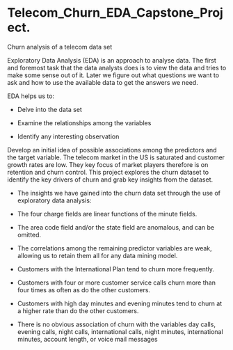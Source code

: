 # Telecom_Churn_EDA_Capstone_Project.

Churn analysis of a telecom data set

Exploratory Data Analysis (EDA) is an approach to analyse data. The first and foremost task that the data analysts does is to view the data and tries to make some sense out of it. Later we figure out what questions we want to ask and how to use the available data to get the answers we need.

EDA helps us to:

* Delve into the data set

* Examine the relationships among the variables

* Identify any interesting observation

Develop an initial idea of possible associations among the predictors and the target variable.
The telecom market in the US is saturated and customer growth rates are low. They key focus of market players therefore is on retention and churn control. This project explores the churn dataset to identify the key drivers of churn and grab key insights from the dataset.

* The insights we have gained into the churn data set through the use of exploratory data analysis:

* The four charge fields are linear functions of the minute fields.

* The area code field and/or the state field are anomalous, and can be omitted.

* The correlations among the remaining predictor variables are weak, allowing us to retain them all for any data mining model.

* Customers with the International Plan tend to churn more frequently.

* Customers with four or more customer service calls churn more than four times as often as do the other customers.

* Customers with high day minutes and evening minutes tend to churn at a higher rate than do the other customers.

* There is no obvious association of churn with the variables day calls, evening calls, night calls, international calls, night minutes, international minutes, account length, or voice mail messages
